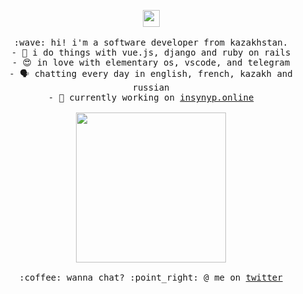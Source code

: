 <p align="center">
  <img src="https://user-images.githubusercontent.com/5679180/79618120-0daffb80-80be-11ea-819e-d2b0fa904d07.gif" width="27px">
  <br><br>
  <samp>
    :wave: hi! i'm a software developer from kazakhstan.<br>
         - 🔌️ i do things with vue.js, django and ruby on rails<br>
         - 😍️ in love with elementary os, vscode, and telegram<br>
         - 🗣️ chatting every day in english, french, kazakh and russian<br>
         - 🔭 currently working on <a href="http://insynyp.online">insynyp.online</a><br><br>
    <img src="https://i.imgur.com/kdKhgx6.gif" width="240px" align="center">
    <br><br>:coffee: wanna chat? :point_right: @ me on <a href="https://twitter.com/zshanabek">twitter</a>
  </samp>
</p>
